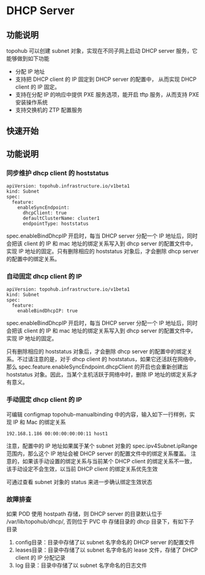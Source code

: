 # DHCP Server

## 功能说明

topohub 可以创建 subnet 对象，实现在不同子网上启动 DHCP server 服务，它能够做到如下功能

* 分配 IP 地址
* 支持把 DHCP client 的 IP 固定到 DHCP server 的配置中， 从而实现 DHCP client 的 IP 固定。
* 支持在分配 IP 的响应中提供 PXE 服务选项，能开启 tftp 服务，从而支持 PXE 安装操作系统
* 支持交换机的 ZTP 配置服务

## 快速开始

## 功能说明

### 同步维护 dhcp client 的 hoststatus 

```
apiVersion: topohub.infrastructure.io/v1beta1
kind: Subnet
spec:
  feature:
    enableSyncEndpoint:
      dhcpClient: true
      defaultClusterName: cluster1
      endpointType: hoststatus
```

spec.enableBindDhcpIP 开启时，每当 DHCP server 分配一个 IP 地址后，同时会把该 client 的 IP 和 mac 地址的绑定关系写入到 dhcp server 的配置文件中，实现 IP 地址的固定。只有删除相应的 hoststatus 对象后，才会删除 dhcp server 的配置中的绑定关系。

### 自动固定 dhcp client 的 IP 

```
apiVersion: topohub.infrastructure.io/v1beta1
kind: Subnet
spec:
  feature:
    enableBindDhcpIP: true
```

spec.enableBindDhcpIP 开启时，每当 DHCP server 分配一个 IP 地址后，同时会把该 client 的 IP 和 mac 地址的绑定关系写入到 dhcp server 的配置文件中，实现 IP 地址的固定。

只有删除相应的 hoststatus 对象后，才会删除 dhcp server 的配置中的绑定关系。不过请注意的是，对于 dhcp client 的 hoststatus，如果它还活跃在网络中，那么 spec.feature.enableSyncEndpoint.dhcpClient 的开启也会重新创建出 hoststatus 对象。因此，当某个主机活跃于网络中时，删除 IP 地址的绑定关系才有意义。

### 手动固定 dhcp client 的 IP 

可编辑 configmap topohub-manualbinding 中的内容，输入如下一行样例，实现 IP 和 Mac 的绑定关系

```
192.168.1.186 00:00:00:00:00:11 host1
```

注意，配置中的 IP 地址如果属于某个 subnet 对象的 spec.ipv4Subnet.ipRange 范围内，那么这个 IP 地址会被 DHCP server 的配置文件中的绑定关系覆盖。
注意的，如果该手动设置的绑定关系与当前某个 DHCP client 的绑定关系不一致，该手动设定不会生效，以当前 DHCP client 的绑定关系优先生效

可通过查看 subnet 对象的 status 来进一步确认绑定生效状态


### 故障排查

如果 POD 使用 hostpath 存储，则 DHCP server 的目录默认位于 /var/lib/topohub/dhcp/, 否则位于 PVC 中
存储目录的 dhcp 目录下，有如下子目录
1. config目录：目录中存储了以 subnet 名字命名的 DHCP server 的配置文件
2. leases目录：目录中存储了以 subnet 名字命名的 lease 文件，存储了 DHCP client 的 IP 分配记录
3. log 目录：目录中存储了以 subnet 名字命名的日志文件

